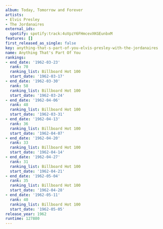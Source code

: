 ```yaml
---
album: Today, Tomorrow and Forever
artists:
- Elvis Presley
- The Jordanaires
external_ids:
  spotify: spotify:track:4uVpzY6FHmcevXKGEunbxM
features: []
first_released_as_single: false
key: anything-that-s-part-of-you-elvis-presley-with-the-jordanaires
name: Anything That's Part Of You
rankings:
- end_date: '1962-03-23'
  rank: 70
  ranking_list: Billboard Hot 100
  start_date: '1962-03-17'
- end_date: '1962-03-30'
  rank: 58
  ranking_list: Billboard Hot 100
  start_date: '1962-03-24'
- end_date: '1962-04-06'
  rank: 48
  ranking_list: Billboard Hot 100
  start_date: '1962-03-31'
- end_date: '1962-04-13'
  rank: 36
  ranking_list: Billboard Hot 100
  start_date: '1962-04-07'
- end_date: '1962-04-20'
  rank: 33
  ranking_list: Billboard Hot 100
  start_date: '1962-04-14'
- end_date: '1962-04-27'
  rank: 31
  ranking_list: Billboard Hot 100
  start_date: '1962-04-21'
- end_date: '1962-05-04'
  rank: 35
  ranking_list: Billboard Hot 100
  start_date: '1962-04-28'
- end_date: '1962-05-11'
  rank: 40
  ranking_list: Billboard Hot 100
  start_date: '1962-05-05'
release_year: 1962
runtime: 127880
---
```


